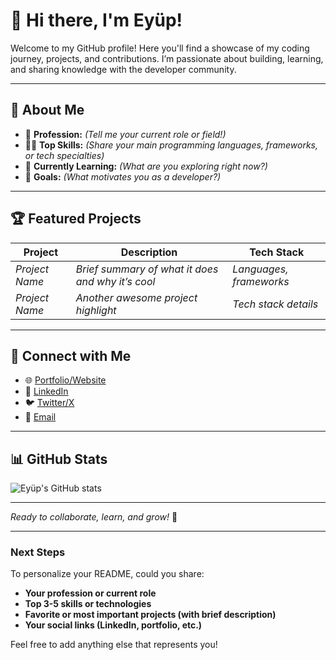 # 👋 Hi there, I'm Eyüp!

Welcome to my GitHub profile! Here you'll find a showcase of my coding journey, projects, and contributions. I’m passionate about building, learning, and sharing knowledge with the developer community.

---

## 🚀 About Me

- 💼 **Profession:** _(Tell me your current role or field!)_
- 🧑‍💻 **Top Skills:** _(Share your main programming languages, frameworks, or tech specialties)_
- 🌱 **Currently Learning:** _(What are you exploring right now?)_
- 🎯 **Goals:** _(What motivates you as a developer?)_

---

## 🏆 Featured Projects

| Project | Description | Tech Stack |
|---------|-------------|------------|
| _Project Name_ | _Brief summary of what it does and why it’s cool_ | _Languages, frameworks_ |
| _Project Name_ | _Another awesome project highlight_ | _Tech stack details_ |

---

## 🤝 Connect with Me

- 🌐 [Portfolio/Website](#)
- 💬 [LinkedIn](#)
- 🐦 [Twitter/X](#)
- 📧 [Email](#)

---

## 📊 GitHub Stats

![Eyüp's GitHub stats](https://github-readme-stats.vercel.app/api?username=eyupk000&show_icons=true&hide_title=true&count_private=true&theme=radical)

---

_Ready to collaborate, learn, and grow!_ 🚀

---

### Next Steps

To personalize your README, could you share:
- **Your profession or current role**
- **Top 3-5 skills or technologies**
- **Favorite or most important projects (with brief description)**
- **Your social links (LinkedIn, portfolio, etc.)**

Feel free to add anything else that represents you!
